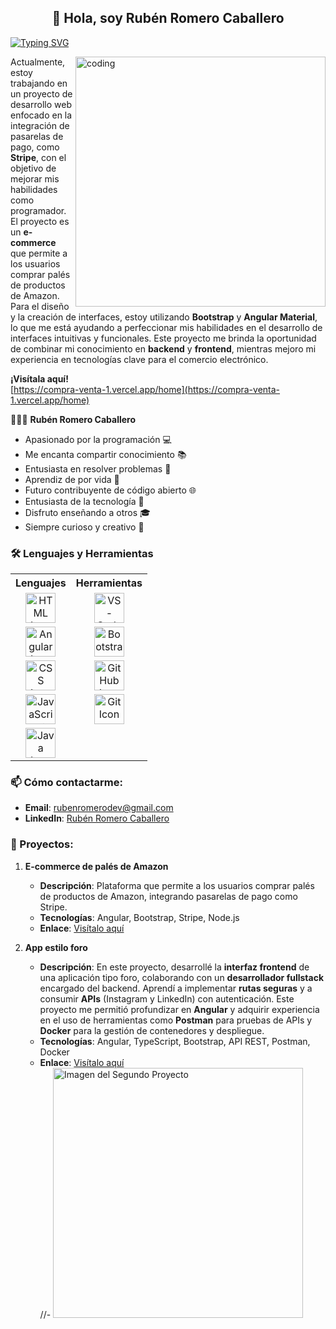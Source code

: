 ## <h2 align="center">👋 Hola, soy Rubén Romero Caballero</h2>

[![Typing SVG](https://readme-typing-svg.herokuapp.com?color=000000&size=35&center=true&vCenter=true&width=1000&lines=Hola+👋;¡Bienvenido+a+mi+perfil+de+GitHub!+🤗;Mi+nombre+es+Rubén+Romero+Caballero+👨;;Me+apasiona+la+programación+💻;Me+encanta+compartir+conocimientos+📚;Soy+un+entusiasta+de+resolver+problemas+🧩;Soy+aprendiz+de+por+vida+📖;Me+gustaría+ser+contribuyente+de+código+abierto+🌐;Programar+es+mi+pasión+❤️;Soy+un+entusiasta+de+la+tecnología+🚀;Disfruto+enseñar+a+otros+🎓;Siempre+soy+curioso+y+creativo+🧠)](https://git.io/typing-svg)

<!-- ILLUSTRATION'S IMAGE -->
<img align="right" alt="coding" width="400" src="https://technostupid.com/frontend/images/95116-coder.gif">

Actualmente, estoy trabajando en un proyecto de desarrollo web enfocado en la integración de pasarelas de pago, como **Stripe**, con el objetivo de mejorar mis habilidades como programador. El proyecto es un **e-commerce** que permite a los usuarios comprar palés de productos de Amazon. Para el diseño y la creación de interfaces, estoy utilizando **Bootstrap** y **Angular Material**, lo que me está ayudando a perfeccionar mis habilidades en el desarrollo de interfaces intuitivas y funcionales. Este proyecto me brinda la oportunidad de combinar mi conocimiento en **backend** y **frontend**, mientras mejoro mi experiencia en tecnologías clave para el comercio electrónico.

**¡Visítala aquí!**  
[https://compra-venta-1.vercel.app/home](https://compra-venta-1.vercel.app/home)

<!-- DESCRIPTION -->
👨🏻‍💻 **Rubén Romero Caballero**

- Apasionado por la programación 💻  
- Me encanta compartir conocimiento 📚  
- Entusiasta en resolver problemas 🧩  
- Aprendiz de por vida 📖  
- Futuro contribuyente de código abierto 🌐  
- Entusiasta de la tecnología 🚀  
- Disfruto enseñando a otros 🎓  
- Siempre curioso y creativo 🧠

<!-- LANGUAGE & TOOLS -->
### 🛠️ Lenguajes y Herramientas

<table>
  <tr>
    <th style="text-align:center;">Lenguajes</th>
    <th style="text-align:center;">Herramientas</th>
  </tr>
  <tr>
    <td align="center">
      <a href="https://developer.mozilla.org/en-US/docs/Web/HTML">
        <img height="48px" width="48px" alt="HTML Icon" src="https://skillicons.dev/icons?i=html"/>
      </a>
    </td>
    <td align="center">
      <a href="https://code.visualstudio.com/">
        <img height="48px" width="48px" alt="VS-Code Icon" src="https://skillicons.dev/icons?i=vscode"/>
      </a>
    </td>
  </tr>
  <tr>
    <td align="center">
      <a href="https://angular.io/">
        <img height="48px" width="48px" alt="Angular Icon" src="https://skillicons.dev/icons?i=angular"/>
      </a>
    </td>
    <td align="center">
      <a href="https://getbootstrap.com/">
        <img height="48px" width="48px" alt="Bootstrap Icon" src="https://skillicons.dev/icons?i=bootstrap"/>
      </a>
    </td>
  </tr>
  <tr>
    <td align="center">
      <a href="https://developer.mozilla.org/en-US/docs/Web/CSS">
        <img height="48px" width="48px" alt="CSS Icon" src="https://skillicons.dev/icons?i=css"/>
      </a>
    </td>
    <td align="center">
      <a href="https://github.com/">
        <img height="48px" width="48px" alt="GitHub Icon" src="https://skillicons.dev/icons?i=github"/>
      </a>
    </td>
  </tr>
  <tr>
    <td align="center">
      <a href="https://developer.mozilla.org/en-US/docs/Web/JavaScript">
        <img height="48px" width="48px" alt="JavaScript Icon" src="https://skillicons.dev/icons?i=javascript"/>
      </a>
    </td>
    <td align="center">
      <a href="https://git-scm.com/">
        <img height="48px" width="48px" alt="Git Icon" src="https://skillicons.dev/icons?i=git"/>
      </a>
    </td>
  </tr>
  <tr>
    <td align="center">
      <a href="https://www.java.com/">
        <img height="48px" width="48px" alt="Java Icon" src="https://skillicons.dev/icons?i=java"/>
      </a>
    </td>
    <td align="center"></td>
  </tr>
</table>

### 📫 Cómo contactarme:

- **Email**: rubenromerodev@gmail.com  
- **LinkedIn**: [Rubén Romero Caballero](https://www.linkedin.com/in/rubén-romero-caballero)

### 🚀 Proyectos:

1. **E-commerce de palés de Amazon**  
   - **Descripción**: Plataforma que permite a los usuarios comprar palés de productos de Amazon, integrando pasarelas de pago como Stripe.  
   - **Tecnologías**: Angular, Bootstrap, Stripe, Node.js  
   - **Enlace**: [Visítalo aquí](https://compra-venta-1.vercel.app/home)

2. **App estilo foro**  
   - **Descripción**: En este proyecto, desarrollé la **interfaz frontend** de una aplicación tipo foro, colaborando con un **desarrollador fullstack** encargado del backend. Aprendí a implementar **rutas seguras** y a consumir **APIs** (Instagram y LinkedIn) con autenticación. Este proyecto me permitió profundizar en **Angular** y adquirir experiencia en el uso de herramientas como **Postman** para pruebas de APIs y **Docker** para la gestión de contenedores y despliegue.  
   - **Tecnologías**: Angular, TypeScript, Bootstrap, API REST, Postman, Docker  
   - **Enlace**: [Visítalo aquí](https://pre-patxi.apps-ds.com/)  
   //- <img src="https://tu-repositorio.github.io/assets/segundo-proyecto.png" alt="Imagen del Segundo Proyecto" width="400"/>
